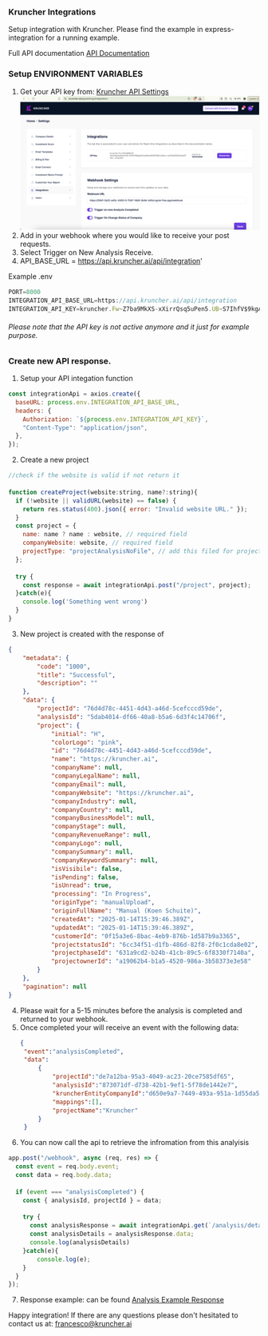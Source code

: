 ### Kruncher Integrations
Setup integration with Kruncher. Please find the example in express-integration for a running example.

Full API documentation
[API Documentation](/api-documentation.md)

### Setup ENVIRONMENT VARIABLES

1. Get your API key from: [Kruncher API Settings](https://kruncher.ai/app/settings/integrations)
![alt text](image.png)
2. Add in your webhook where you would like to receive your post requests. 
3. Select Trigger on New Analysis Receive. 
4. API_BASE_URL = https://api.kruncher.ai/api/integration'

Example .env
```js
PORT=8000
INTEGRATION_API_BASE_URL=https://api.kruncher.ai/api/integration
INTEGRATION_API_KEY=kruncher.Fw~Z7ba9MkXS-xXirrQsq5uPen5.UB~S7IhfV$9kgAYsIwMcv8hXBC9hB_Ke0xJ~w/VPqGNGZA4od4TVaY._.kmqoMZ
```
###### Please note that the API key is not active anymore and it just for example purpose. 


### Create new API response. 
1. Setup your API integation function
```js
const integrationApi = axios.create({
  baseURL: process.env.INTEGRATION_API_BASE_URL,
  headers: {
    Authorization: `${process.env.INTEGRATION_API_KEY}`,
    "Content-Type": "application/json",
  },
});
```

2. Create a new project 
```js
//check if the website is valid if not return it

function createProject(website:string, name?:string){
  if (!website || validURL(website) == false) {
    return res.status(400).json({ error: "Invalid website URL." });
  }
  const project = {
    name: name ? name : website, // required field
    companyWebsite: website, // required field
    projectType: "projectAnalysisNoFile", // add this filed for projectAnalysis baseed on website. 
  };

  try {
    const response = await integrationApi.post("/project", project);
  }catch(e){
    console.log('Something went wrong')
  }
}
```

3. New project is created with the response of
```json
{
    "metadata": {
        "code": "1000",
        "title": "Successful",
        "description": ""
    },
    "data": {
        "projectId": "76d4d78c-4451-4d43-a46d-5cefcccd59de",
        "analysisId": "5dab4014-df66-40a8-b5a6-6d3f4c14706f",
        "project": {
            "initial": "H",
            "colorLogo": "pink",
            "id": "76d4d78c-4451-4d43-a46d-5cefcccd59de",
            "name": "https://kruncher.ai",
            "companyName": null,
            "companyLegalName": null,
            "companyEmail": null,
            "companyWebsite": "https://kruncher.ai",
            "companyIndustry": null,
            "companyCountry": null,
            "companyBusinessModel": null,
            "companyStage": null,
            "companyRevenueRange": null,
            "companyLogo": null,
            "companySummary": null,
            "companyKeywordSummary": null,
            "isVisibile": false,
            "isPending": false,
            "isUnread": true,
            "processing": "In Progress",
            "originType": "manualUpload",
            "originFullName": "Manual (Koen Schuite)",
            "createdAt": "2025-01-14T15:39:46.389Z",
            "updatedAt": "2025-01-14T15:39:46.389Z",
            "customerId": "0f15a3e6-8bac-4eb9-876b-1d587b9a3365",
            "projectstatusId": "6cc34f51-d1fb-486d-82f8-2f0c1cda8e02",
            "projectphaseId": "631a9cd2-b24b-41cb-89c5-6f8330f7140a",
            "projectownerId": "a19062b4-b1a5-4520-986a-3b58373e3e58"
        }
    },
    "pagination": null
}
```
4. Please wait for a 5-15 minutes before the analysis is completed and returned to your webhook.
5. Once completed your will receive an event with the following data:
   ```json
   {
    "event":"analysisCompleted",
    "data":
        {
            "projectId":"de7a12ba-95a3-4049-ac23-20ce7585df65",
            "analysisId":"873071df-d738-42b1-9ef1-5f78de1442e7",
            "kruncherEntityCompanyId":"d650e9a7-7449-493a-951a-1d55da5ab874",
            "mappings":[],
            "projectName":"Kruncher"
        }
    }
   ``` 
6. You can now call the api to retrieve the infromation from this analyisis 
```js
app.post("/webhook", async (req, res) => {
  const event = req.body.event;
  const data = req.body.data;

  if (event === "analysisCompleted") {
    const { analysisId, projectId } = data;

    try {
      const analysisResponse = await integrationApi.get(`/analysis/detail?analysisId=${analysisId}`);
      const analysisDetails = analysisResponse.data;
      console.log(analysisDetails)
    }catch(e){
        console.log(e);
    }
  }
});
```

7. Response example: can be found [Analysis Example Response](/examples/analysis-response.json)


Happy integration! If there are any questions please don't hesitated to contact us at: francesco@kruncher.ai

